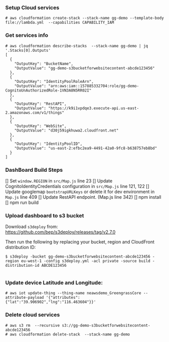 ### Setup Cloud services
```
# aws cloudformation create-stack --stack-name gg-demo --template-body file://lambda.yml  --capabilities CAPABILITY_IAM
```

### Get services info

```
# aws cloudformation describe-stacks  --stack-name gg-demo | jq '.Stacks[0].Outputs'
[
  {
    "OutputKey": "BucketName",
    "OutputValue": "gg-demo-s3bucketforwebsitecontent-abcde123456"
  },
  {
    "OutputKey": "IdentityPoolRoleArn",
    "OutputValue": "arn:aws:iam::157885332704:role/gg-demo-CognitoUnAuthorizedRole-1VN3A8N5RR02I"
  },
  {
    "OutputKey": "RestAPI",
    "OutputValue": "https://k9i1vpdqe3.execute-api.us-east-2.amazonaws.com/v1/things"
  },
  {
    "OutputKey": "WebSite",
    "OutputValue": "d30j59igkhuwa2.cloudfront.net"
  },
  {
    "OutputKey": "IdentityPoolID",
    "OutputValue": "us-east-2:efbc2ea9-4491-42a0-9fc8-b638757eb8bd"
  }
]
```

### DashBoard Build Steps
[] Set `window.REGION` in `src/Map.js` line 23
[] Update CognitoIdentityCredentials configuration in `src/Map.js` line 121, 122
[] Update googlemap `bootstrapURLKeys` or delete it for dev environment in `Map.js` line 409
[] Update RestAPI endpoint. (Map.js line 342)
[] npm install
[] npm run build

### Upload dashboard to s3 bucket

Download `s3deploy` from: https://github.com/bep/s3deploy/releases/tag/v2.7.0

Then run the following by replacing your bucket, region and CloudFront distribution ID:

```
$ s3deploy -bucket gg-demo-s3bucketforwebsitecontent-abcde123456 -region eu-west-1 -config s3deploy.yml -acl private -source build -distribution-id ABCDE123456
 
```

### Update device Latitude and Longitude:
```
# aws iot update-thing --thing-name neawsdemo_GreengrassCore --attribute-payload '{"attributes":{"lat":"39.906902","lng":"116.463604"}}'
```

### Delete cloud services
```
# aws s3 rm  --recursive s3://gg-demo-s3bucketforwebsitecontent-abcde123456
# aws cloudformation delete-stack  --stack-name gg-demo
```
